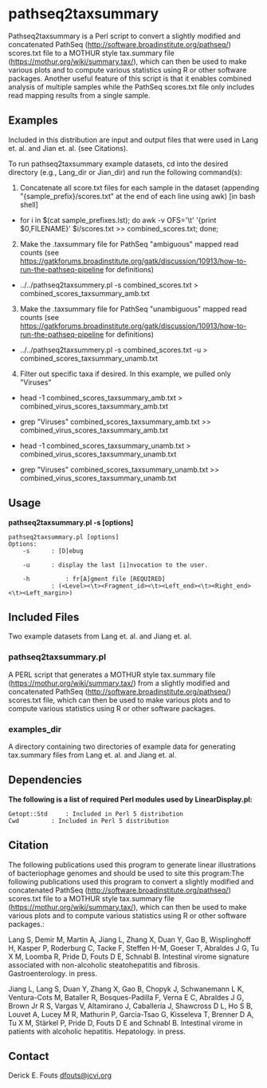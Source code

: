 # pathseq2taxsummary
Pathseq2taxsummary is a Perl script to convert a slightly modified and concatenated PathSeq (http://software.broadinstitute.org/pathseq/) scores.txt file to a  MOTHUR style tax.summary file (https://mothur.org/wiki/summary.tax/), which can then be used to make various plots and to compute various statistics using R or other software packages. Another useful feature of this script is that it enables combined analysis of multiple samples while the PathSeq scores.txt file only includes read mapping results from a single sample.

## Examples

Included in this distribution are input and output files that were used in Lang et. al. and Jian et. al. (see Citations).

To run pathseq2taxsummary example datasets, cd into the desired directory (e.g., Lang_dir or Jian_dir) and run the following command(s):

1) Concatenate all score.txt files for each sample in the dataset (appending "{sample_prefix}/scores.txt" at the end of each line using awk) [in bash shell]
 * for i in $(cat sample_prefixes.lst); do awk -v OFS='\t' '{print $0,FILENAME}' $i/scores.txt >> combined_scores.txt; done;

2. Make the .taxsummary file for PathSeq "ambiguous" mapped read counts (see https://gatkforums.broadinstitute.org/gatk/discussion/10913/how-to-run-the-pathseq-pipeline for definitions)

 * ../../pathseq2taxsummery.pl -s combined_scores.txt > combined_scores_taxsummary_amb.txt

3. Make the .taxsummary file for PathSeq "unambiguous" mapped read counts (see https://gatkforums.broadinstitute.org/gatk/discussion/10913/how-to-run-the-pathseq-pipeline for definitions)

 * ../../pathseq2taxsummery.pl -s combined_scores.txt -u > combined_scores_taxsummary_unamb.txt

4. Filter out specific taxa if desired.  In this example, we pulled only "Viruses"
 * head -1 combined_scores_taxsummary_amb.txt > combined_virus_scores_taxsummary_amb.txt 
 * grep "Viruses" combined_scores_taxsummary_amb.txt >> combined_virus_scores_taxsummary_amb.txt
 
 * head -1 combined_scores_taxsummary_unamb.txt > combined_virus_scores_taxsummary_unamb.txt 
 * grep "Viruses" combined_scores_taxsummary_unamb.txt >> combined_virus_scores_taxsummary_unamb.txt

## Usage

**pathseq2taxsummary.pl -s <modified PathSeq scores.txt file> [options]**

	pathseq2taxsummary.pl [options]
	Options:
		-s		: [D]ebug

		-u		: display the last [i]nvocation to the user.

		-h    		: fr[A]gment file [REQUIRED]
				: (<Level><\t><Fragment_id><\t><Left_end><\t><Right_end><\t><Left_margin>)

## Included Files
Two example datasets from Lang et. al. and Jiang et. al.

### pathseq2taxsummary.pl
A PERL script that generates a MOTHUR style tax.summary file (https://mothur.org/wiki/summary.tax/) from a slightly modified and concatenated PathSeq (http://software.broadinstitute.org/pathseq/) scores.txt file, which can then be used to make various plots and to compute various statistics using R or other software packages.

### examples_dir
A directory containing two directories of example data for generating tax.summary files from Lang et. al. and Jiang et. al.

## Dependencies

**The following is a list of required Perl modules used by LinearDisplay.pl:**

	Getopt::Std		: Included in Perl 5 distribution
	Cwd			: Included in Perl 5 distribution

## Citation

The following publications used this program to generate linear illustrations of bacteriophage genomes and should be used to site this program:The following publications used this program to convert a slightly modified and concatenated PathSeq (http://software.broadinstitute.org/pathseq/) scores.txt file to a  MOTHUR style tax.summary file (https://mothur.org/wiki/summary.tax/), which can then be used to make various plots and to compute various statistics using R or other software packages.:

Lang S, Demir M, Martin A, Jiang L, Zhang X, Duan Y, Gao B, Wisplinghoff H, Kasper P, Roderburg C, Tacke F, Steffen H-M, Goeser T, Abraldes J G, Tu X M, Loomba R, Pride D, Fouts D E, Schnabl B. Intestinal virome signature associated with non-alcoholic steatohepatitis and fibrosis. Gastroenterology. in press.

Jiang L, Lang S, Duan Y, Zhang X, Gao B, Chopyk J, Schwanemann L K, Ventura-Cots M, Bataller R, Bosques-Padilla F, Verna E C, Abraldes J G, Brown Jr R S, Vargas V, Altamirano J, Caballería J, Shawcross D L, Ho S B, Louvet A, Lucey M R, Mathurin P, Garcia-Tsao G, Kisseleva T, Brenner D A, Tu X M, Stärkel P, Pride D, Fouts D E and Schnabl B. Intestinal virome in patients with alcoholic hepatitis. Hepatology. in press.

## Contact
Derick E. Fouts
dfouts@jcvi.org
